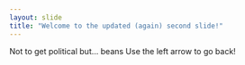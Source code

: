 ```yaml
---
layout: slide
title: "Welcome to the updated (again) second slide!"
---
```

Not to get political but...  beans
Use the left arrow to go back!
